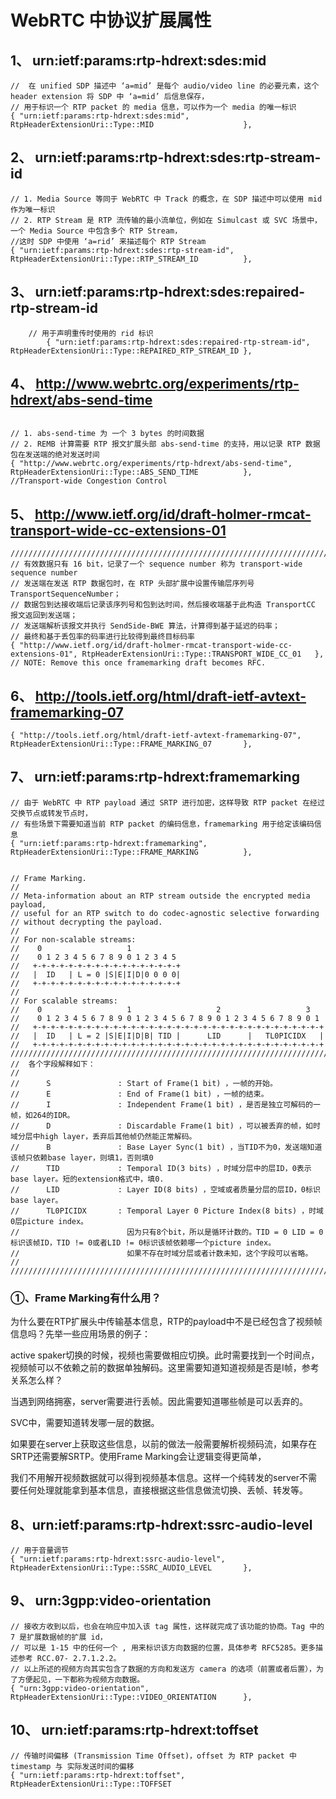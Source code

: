 ﻿
# WebRTC 中协议扩展属性 


## 1、 urn:ietf:params:rtp-hdrext:sdes:mid


```
//  在 unified SDP 描述中 ‘a=mid’ 是每个 audio/video line 的必要元素，这个 header extension 将 SDP 中 ‘a=mid’ 后信息保存，
// 用于标识一个 RTP packet 的 media 信息，可以作为一个 media 的唯一标识 
{ "urn:ietf:params:rtp-hdrext:sdes:mid",                                       RtpHeaderExtensionUri::Type::MID                    },
```

## 2、 	urn:ietf:params:rtp-hdrext:sdes:rtp-stream-id

```
// 1. Media Source 等同于 WebRTC 中 Track 的概念，在 SDP 描述中可以使用 mid 作为唯一标识
// 2. RTP Stream 是 RTP 流传输的最小流单位，例如在 Simulcast 或 SVC 场景中，一个 Media Source 中包含多个 RTP Stream，
//这时 SDP 中使用 ‘a=rid’ 来描述每个 RTP Stream
{ "urn:ietf:params:rtp-hdrext:sdes:rtp-stream-id",                             RtpHeaderExtensionUri::Type::RTP_STREAM_ID          },
```

## 3、 	urn:ietf:params:rtp-hdrext:sdes:repaired-rtp-stream-id

```
	// 用于声明重传时使用的 rid 标识	
		{ "urn:ietf:params:rtp-hdrext:sdes:repaired-rtp-stream-id",                    RtpHeaderExtensionUri::Type::REPAIRED_RTP_STREAM_ID },
```

## 4、 http://www.webrtc.org/experiments/rtp-hdrext/abs-send-time

```
	
// 1. abs-send-time 为 一个 3 bytes 的时间数据
// 2. REMB 计算需要 RTP 报文扩展头部 abs-send-time 的支持，用以记录 RTP 数据包在发送端的绝对发送时间
{ "http://www.webrtc.org/experiments/rtp-hdrext/abs-send-time",                RtpHeaderExtensionUri::Type::ABS_SEND_TIME          },
//Transport-wide Congestion Control

```

## 5、 http://www.ietf.org/id/draft-holmer-rmcat-transport-wide-cc-extensions-01
		
```
///////////////////////////////////////////////////////////////////////////////////////////////////
// 有效数据只有 16 bit，记录了一个 sequence number 称为 transport-wide sequence number
// 发送端在发送 RTP 数据包时，在 RTP 头部扩展中设置传输层序列号 TransportSequenceNumber；
// 数据包到达接收端后记录该序列号和包到达时间，然后接收端基于此构造 TransportCC 报文返回到发送端；
// 发送端解析该报文并执行 SendSide-BWE 算法，计算得到基于延迟的码率；
// 最终和基于丢包率的码率进行比较得到最终目标码率
{ "http://www.ietf.org/id/draft-holmer-rmcat-transport-wide-cc-extensions-01", RtpHeaderExtensionUri::Type::TRANSPORT_WIDE_CC_01   },
// NOTE: Remove this once framemarking draft becomes RFC.
```

## 6、 	http://tools.ietf.org/html/draft-ietf-avtext-framemarking-07

```
{ "http://tools.ietf.org/html/draft-ietf-avtext-framemarking-07",              RtpHeaderExtensionUri::Type::FRAME_MARKING_07       },
```	
		
## 7、 urn:ietf:params:rtp-hdrext:framemarking

```
// 由于 WebRTC 中 RTP payload 通过 SRTP 进行加密，这样导致 RTP packet 在经过交换节点或转发节点时，
// 有些场景下需要知道当前 RTP packet 的编码信息，framemarking 用于给定该编码信息 
{ "urn:ietf:params:rtp-hdrext:framemarking",                                   RtpHeaderExtensionUri::Type::FRAME_MARKING          },


// Frame Marking.
//
// Meta-information about an RTP stream outside the encrypted media payload,
// useful for an RTP switch to do codec-agnostic selective forwarding
// without decrypting the payload.
//
// For non-scalable streams:
//    0                   1
//    0 1 2 3 4 5 6 7 8 9 0 1 2 3 4 5
//   +-+-+-+-+-+-+-+-+-+-+-+-+-+-+-+-+
//   |  ID   | L = 0 |S|E|I|D|0 0 0 0|
//   +-+-+-+-+-+-+-+-+-+-+-+-+-+-+-+-+
//
// For scalable streams:
//    0                   1                   2                   3
//    0 1 2 3 4 5 6 7 8 9 0 1 2 3 4 5 6 7 8 9 0 1 2 3 4 5 6 7 8 9 0 1
//   +-+-+-+-+-+-+-+-+-+-+-+-+-+-+-+-+-+-+-+-+-+-+-+-+-+-+-+-+-+-+-+-+
//   |  ID   | L = 2 |S|E|I|D|B| TID |      LID      |   TL0PICIDX   |
//   +-+-+-+-+-+-+-+-+-+-+-+-+-+-+-+-+-+-+-+-+-+-+-+-+-+-+-+-+-+-+-+-+
///////////////////////////////////////////////////////////////////////////////////////
//	各个字段解释如下：
//	
//		S				: Start of Frame(1 bit) ，一帧的开始。 
//		E				: End of Frame(1 bit) ，一帧的结束。 
//		I				: Independent Frame(1 bit) ，是否是独立可解码的一帧，如264的IDR。 
//		D				: Discardable Frame(1 bit) ，可以被丢弃的帧，如时域分层中high layer，丢弃后其他帧仍然能正常解码。 
//		B				: Base Layer Sync(1 bit) ，当TID不为0，发送端知道该帧只依赖base layer，则填1，否则填0
//	    TID				: Temporal ID(3 bits) ，时域分层中的层ID，0表示base layer。短的extension格式中，填0.
//		LID				: Layer ID(8 bits) ，空域或者质量分层的层ID，0标识base layer。 
//		TL0PICIDX		: Temporal Layer 0 Picture Index(8 bits) ，时域0层picture index。
//						  因为只有8个bit，所以是循环计数的。TID = 0 LID = 0标识该帧ID，TID != 0或者LID != 0标识该帧依赖哪一个picture index。
//						  如果不存在时域分层或者计数未知，这个字段可以省略。
//	
///////////////////////////////////////////////////////////////////////////////////////
```

### ①、Frame Marking有什么用？

为什么要在RTP扩展头中传输基本信息，RTP的payload中不是已经包含了视频帧信息吗？先举一些应用场景的例子：

active spaker切换的时候，视频也需要做相应切换。此时需要找到一个时间点，视频帧可以不依赖之前的数据单独解码。这里需要知道知道视频是否是I帧，参考关系怎么样？

当遇到网络拥塞，server需要进行丢帧。因此需要知道哪些帧是可以丢弃的。

SVC中，需要知道转发哪一层的数据。

如果要在server上获取这些信息，以前的做法一般需要解析视频码流，如果存在SRTP还需要解SRTP。使用Frame Marking会让逻辑变得更简单，

我们不用解开视频数据就可以得到视频基本信息。这样一个纯转发的server不需要任何处理就能拿到基本信息，直接根据这些信息做流切换、丢帧、转发等。







## 8、urn:ietf:params:rtp-hdrext:ssrc-audio-level

```
// 用于音量调节
{ "urn:ietf:params:rtp-hdrext:ssrc-audio-level",                               RtpHeaderExtensionUri::Type::SSRC_AUDIO_LEVEL       },
```

## 9、	urn:3gpp:video-orientation

```
// 接收方收到以后，也会在响应中加入该 tag 属性，这样就完成了该功能的协商。Tag 中的 7 是扩展数据帧的扩展 id，
// 可以是 1-15 中的任何一个 , 用来标识该方向数据的位置，具体参考 RFC5285。更多描述参考 RCC.07- 2.7.1.2.2。
// 以上所述的视频方向其实包含了数据的方向和发送方 camera 的选项（前置或者后置），为了方便起见，一下都称为视频方向数据。
{ "urn:3gpp:video-orientation",                                                RtpHeaderExtensionUri::Type::VIDEO_ORIENTATION      },
```

## 10、 urn:ietf:params:rtp-hdrext:toffset

```	
// 传输时间偏移 (Transmission Time Offset)，offset 为 RTP packet 中 timestamp 与 实际发送时间的偏移
{ "urn:ietf:params:rtp-hdrext:toffset",                                        RtpHeaderExtensionUri::Type::TOFFSET 
		
```